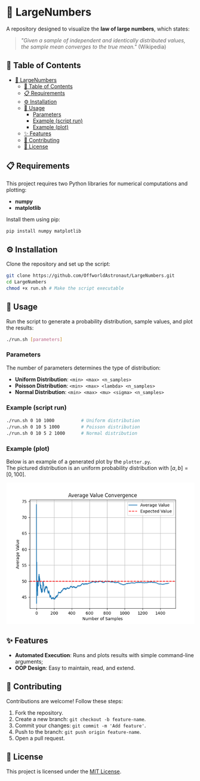 # 🎲 LargeNumbers

A repository designed to visualize the **law of large numbers**, which states:

> *"Given a sample of independent and identically distributed values, the sample mean converges to the true mean."* (Wikipedia)

## 📖 Table of Contents

- [🎲 LargeNumbers](#-largenumbers)
  - [📖 Table of Contents](#-table-of-contents)
  - [📋 Requirements](#-requirements)
  - [⚙️ Installation](#️-installation)
  - [🚀 Usage](#-usage)
    - [Parameters](#parameters)
    - [Example (script run)](#example-script-run)
    - [Example (plot)](#example-plot)
  - [✨ Features](#-features)
  - [🤝 Contributing](#-contributing)
  - [📜 License](#-license)

## 📋 Requirements

This project requires two Python libraries for numerical computations and plotting:

- **numpy**
- **matplotlib**

Install them using pip:

```sh
pip install numpy matplotlib
```

## ⚙️ Installation

Clone the repository and set up the script:

```sh
git clone https://github.com/OffworldAstronaut/LargeNumbers.git
cd LargeNumbers
chmod +x run.sh # Make the script executable
```

## 🚀 Usage

Run the script to generate a probability distribution, sample values, and plot the results:

```bash
./run.sh [parameters]
```

### Parameters

The number of parameters determines the type of distribution:

- **Uniform Distribution**: `<min> <max> <n_samples>`
- **Poisson Distribution**: `<min> <max> <lambda> <n_samples>`
- **Normal Distribution**: `<min> <max> <mu> <sigma> <n_samples>`

### Example (script run)

```bash
./run.sh 0 10 1000          # Uniform distribution
./run.sh 0 10 5 1000        # Poisson distribution
./run.sh 0 10 5 2 1000      # Normal distribution
```

### Example (plot)

Below is an example of a generated plot by the ``plotter.py``.\
The pictured distribution is an uniform probability distribution with $[a, b] = [0, 100]$.

![Convergence plot](example_average_convergence.png)

## ✨ Features

- **Automated Execution**: Runs and plots results with simple command-line arguments;
- **OOP Design**: Easy to maintain, read, and extend.

## 🤝 Contributing

Contributions are welcome! Follow these steps:

1. Fork the repository.
2. Create a new branch: `git checkout -b feature-name`.
3. Commit your changes: `git commit -m 'Add feature'`.
4. Push to the branch: `git push origin feature-name`.
5. Open a pull request.

## 📜 License

This project is licensed under the [MIT License](LICENSE).